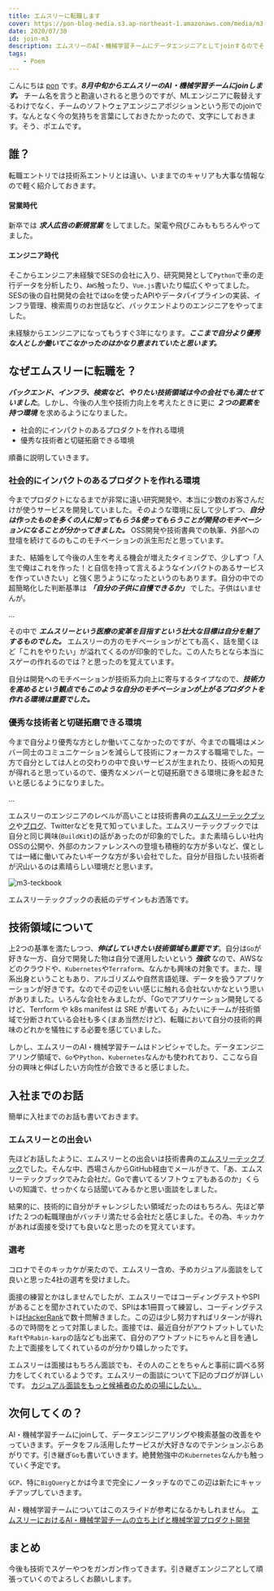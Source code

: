 ```yaml
---
title: エムスリーに転職します
cover: https://pon-blog-media.s3.ap-northeast-1.amazonaws.com/media/m3-cover.jpeg
date: 2020/07/30
id: join-m3
description: エムスリーのAI・機械学習チームにデータエンジニアとしてjoinするのでその心境を共有します。
tags:
    - Poem
---
```


こんにちは [pon](https://twitter.com/po3rin) です。***8月中旬からエムスリーのAI・機械学習チームにjoinします。*** チーム名を言うと勘違いされると思うのですが、MLエンジニアに鞍替えするわけでなく、チームのソフトウェアエンジニアポジションという形でのjoinです。なんとなく今の気持ちを言葉にしておきたかったので、文字にしておきます。そう、ポエムです。

## 誰？

転職エントリでは技術系エントリとは違い、いままでのキャリアも大事な情報なので軽く紹介しておきます。

#### 営業時代
新卒では ***求人広告の新規営業*** をしてました。架電や飛びこみももちろんやってました。

#### エンジニア時代
そこからエンジニア未経験でSESの会社に入り、研究開発として```Python```で車の走行データを分析したり、```AWS```触ったり、```Vue.js```書いたり幅広くやってました。SESの後の自社開発の会社では```Go```を使ったAPIやデータパイプラインの実装、インフラ管理、検索周りのお世話など、バックエンドよりのエンジニアをやってました。

未経験からエンジニアになってもうすぐ3年になります。***ここまで自分より優秀な人としか働いてこなかったのはかなり恵まれていたと思います。***

## なぜエムスリーに転職を？

***バックエンド、インフラ、検索など、やりたい技術領域は今の会社でも満たせていました***。しかし、今後の人生や技術力向上を考えたときに更に ***２つの要素を持つ環境*** を求めるようになりました。

* 社会的にインパクトのあるプロダクトを作れる環境
* 優秀な技術者と切磋拓磨できる環境

順番に説明していきます。

### 社会的にインパクトのあるプロダクトを作れる環境

今までプロダクトになるまでが非常に遠い研究開発や、本当に少数のお客さんだけが使うサービスを開発していました。そのような環境に反して少しずつ、***自分は作ったものを多くの人に知ってもらう&使ってもらうことが開発のモチベーションになることが分かってきました。*** OSS開発や技術書典での執筆、外部への登壇を続けてるのもこのモチベーションの派生形だと思っています。

また、結婚をして今後の人生を考える機会が増えたタイミングで、少しずつ「人生で俺はこれを作った！と自信を持って言えるようなインパクトのあるサービスを作っていきたい」と強く思うようになったというのもあります。自分の中での超簡略化した判断基準は ***「自分の子供に自慢できるか」*** でした。子供はいませんが。

...

その中で ***エムスリーという医療の変革を目指すという壮大な目標は自分を魅了するものでした。*** エムスリーの方のモチベーションがとても高く、話を聞くほど「これをやりたい」が溢れてくるのが印象的でした。この人たちとなら本当にスゲーの作れるのでは？と思ったのを覚えています。

自分は開発へのモチベーションが技術系力向上に寄与するタイプなので、***技術力を高めるという観点でもこのような自分のモチベーションが上がるプロダクトを作れる環境は重要でした。***

### 優秀な技術者と切磋拓磨できる環境

今まで自分より優秀な方としか働いてこなかったのですが、今までの職場はメンバー同士のコミュニケーションを減らして技術にフォーカスする職場でした。一方で自分としては人との交わりの中で良いサービスが生まれたり、技術への知見が得れると思っているので、優秀なメンバーと切磋拓磨できる環境に身を起きたいと感じるようになりました。

...

エムスリーのエンジニアのレベルが高いことは技術書典の[エムスリーテックブック](https://www.m3tech.blog/entry/m3techbook-01)や[ブログ](https://www.m3tech.blog/)、Twitterなどを見て知っていました。エムスリーテックブックでは自分と同じ興味(```BuildKit```)の話があったのが印象的でした。また素晴らしい社内OSSの公開や、外部のカンファレンスへの登壇も積極的な方が多いなど、僕としては一緒に働いてみたいギークな方が多い会社でした。自分が目指したい技術者が沢山いるのは素晴らしい環境だと思います。

![m3-teckbook](https://pon-blog-media.s3.ap-northeast-1.amazonaws.com/media/m3-teckbook.jpg)

エムスリーテックブックの表紙のデザインもお洒落です。

## 技術領域について

上2つの基準を満たしつつ、***伸ばしていきたい技術領域も重要です***。自分は```Go```が好きな一方、自分で開発した物は自分で運用したいという ***強欲*** なので、AWSなどのクラウドや、```Kubernetes```や```Terraform```、なんかも興味の対象です。また、理系出身ということもあり、アルゴリズムや自然言語処理、データを扱うアプリケーションが好きです。なのでその辺をいい感じに触れる会社ないかなという思いがありました。いろんな会社をみましたが、「Goでアプリケーション開発してるけど、Terrform や k8s manifest は SRE が書いてる」みたいにチームが技術領域で分断されている会社も多く(まあ当然だけど)、転職において自分の技術的興味のどれかを犠牲にする必要を感じていました。

しかし、エムスリーのAI・機械学習チームはドンピシャでした。データエンジニアリング領域で、```Go```や```Python```、```Kubernetes```なんかも使われており、ここなら自分の興味と伸ばしたい方向性が合致できると感じました。

## 入社までのお話

簡単に入社までのお話も書いておきます。

### エムスリーとの出会い

先ほどお話したように、エムスリーとの出会いは技術書典の[エムスリーテックブック](https://www.m3tech.blog/entry/m3techbook-01)でした。そんな中、西場さんからGitHub経由でメールがきて、「あ、エムスリーテックブックでみた会社だ。Goで書いてるソフトウェアもあるのか」くらいの知識で、せっかくなら話聞いてみるかと思い面談をしました。

結果的に、技術的に自分がチャレンジしたい領域だったのはもちろん、先ほど挙げた２つの転職理由がバッチリ満たせる会社だと感じました。その為、キッカケがあれば面接を受けても良いなと思ったのを覚えています。

### 選考

コロナでそのキッカケが来たので、エムスリー含め、予めカジュアル面談をして良いと思った4社の選考を受けました。

面接の練習とかはしませんでしたが、エムスリーではコーディングテストやSPIがあることを聞かされていたので、SPIは本1冊買って練習し、コーディングテストは[HackerRank](https://www.hackerrank.com/)で数十問解きました。この辺は少し努力すればリターンが得れるので時間をとって対策しました。面接では、最近自分がアウトプットしていた```Raft```や```Rabin-karp```の話なども出来て、自分のアウトプットにちゃんと目を通した上で面接をしてくれているのが分かり嬉しかったです。

エムスリーは面接はもちろん面談でも、その人のことをちゃんと事前に調べる努力をしてくれているようです。エムスリーの面談について下記のブログが詳しいです。
[カジュアル面談をもっと候補者のための場にしたい。](https://www.m3tech.blog/entry/2020/08/07/083000)

## 次何してくの？

AI・機械学習チームにjoinして、データエンジニアリングや検索基盤の改善をやっていきます。データをフル活用したサービスが大好きなのでテンションぶらあがりです。引き継ぎ```Go```も書いていきます。絶賛勉強中の```Kubernetes```なんかも触っていく予定です。

```GCP```、特に```BigQuery```とかは今まで完全にノータッチなのでこの辺は新たにキャッチアップしていきます。

AI・機械学習チームについてはこのスライドが参考になるかもしれません。
[エムスリーにおけるAI・機械学習チームの立ち上げと機械学習プロダクト開発](https://speakerdeck.com/nishiba/m3-ai-team)

## まとめ

今後も技術でスゲーやつをガンガン作ってきます。引き継ぎエンジニアとして頑張っていくのでよろしくお願いします。
